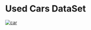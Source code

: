 # Used Cars DataSet

[![car](https://raw.githubusercontent.com/manoj1928/Exploratory-Data-Analysis-with-Python/main/UsedCar-project/Images/car.jpg "car")](https://raw.githubusercontent.com/manoj1928/Exploratory-Data-Analysis-with-Python/main/UsedCar-project/Images/car.jpg "car")

